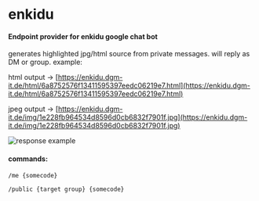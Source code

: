 # enkidu

#### Endpoint provider for enkidu google chat bot

generates highlighted jpg/html source from private messages. will reply as DM or group.
example:

html output -> [https://enkidu.dgm-it.de/html/6a8752576f13411595397eedc06219e7.html](https://enkidu.dgm-it.de/html/6a8752576f13411595397eedc06219e7.html)

jpeg output -> [https://enkidu.dgm-it.de/img/1e228fb964534d8596d0cb6832f7901f.jpg](https://enkidu.dgm-it.de/img/1e228fb964534d8596d0cb6832f7901f.jpg)

![response example](http://data.shitkatapult.org/enkidu_themed2.png)


#### commands:

``
/me {somecode}
``


``
/public {target group} {somecode}
``
